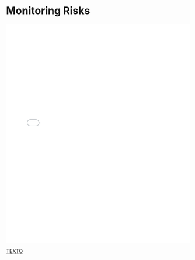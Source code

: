 # Monitoring Risks

<MDXLayout>
  <embed src="/assets/files/02-Monitorización%20de%20riesgos-c155c761879fcb5fbc2fe06757ccaf7d.pdf" type="application/pdf" width="100%" height="600px" />
</MDXLayout>

[TEXTO](../../../static/PDFs/S1/02-Monitorización%20de%20riesgos.pdf)